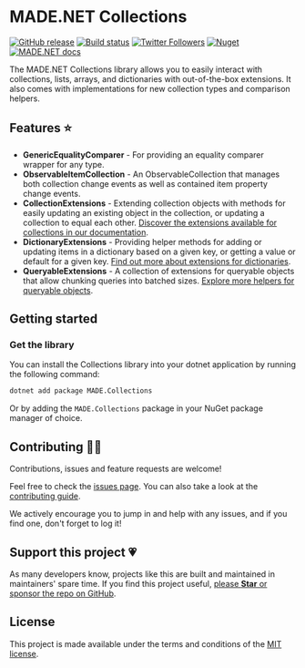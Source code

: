 # MADE.NET Collections

[![GitHub release](https://img.shields.io/github/release/MADE-Apps/MADE.NET.svg)](https://github.com/MADE-Apps/MADE.NET/releases)
[![Build status](https://github.com/MADE-Apps/MADE.NET/actions/workflows/ci.yml/badge.svg?branch=main)](https://github.com/MADE-Apps/MADE.NET/actions/workflows/ci.yml)
[![Twitter Followers](https://img.shields.io/twitter/follow/jamesmcroft?label=follow%20%40jamesmcroft&style=flat)](https://twitter.com/jamesmcroft)
[![Nuget](https://img.shields.io/nuget/v/MADE.Collections.svg)](https://www.nuget.org/packages/MADE.Collections)
[![MADE.NET docs](https://img.shields.io/badge/docs-MADE.NET-blue.svg)](https://made-apps.github.io/MADE.NET/)

The MADE.NET Collections library allows you to easily interact with collections, lists, arrays, and dictionaries with out-of-the-box extensions. It also comes with implementations for new collection types and comparison helpers.

## Features ⭐

- **GenericEqualityComparer** - For providing an equality comparer wrapper for any type.
- **ObservableItemCollection** - An ObservableCollection that manages both collection change events as well as contained item property change events.
- **CollectionExtensions** - Extending collection objects with methods for easily updating an existing object in the collection, or updating a collection to equal each other. [Discover the extensions available for collections in our documentation](https://made-apps.github.io/MADE.NET/api/MADE.Collections.CollectionExtensions.html).
- **DictionaryExtensions** - Providing helper methods for adding or updating items in a dictionary based on a given key, or getting a value or default for a given key. [Find out more about extensions for dictionaries](https://made-apps.github.io/MADE.NET/api/MADE.Collections.DictionaryExtensions.html).
- **QueryableExtensions** - A collection of extensions for queryable objects that allow chunking queries into batched sizes. [Explore more helpers for queryable objects](https://made-apps.github.io/MADE.NET/api/MADE.Collections.QueryableExtensions.html).

## Getting started

### Get the library

You can install the Collections library into your dotnet application by running the following command:

```bash
dotnet add package MADE.Collections
```

Or by adding the `MADE.Collections` package in your NuGet package manager of choice.

## Contributing 🤝🏻

Contributions, issues and feature requests are welcome!

Feel free to check the [issues page](https://github.com/MADE-Apps/MADE.NET/issues). You can also take a look at the [contributing guide](https://github.com/MADE-Apps/MADE.NET/blob/main/CONTRIBUTING.md).

We actively encourage you to jump in and help with any issues, and if you find one, don't forget to log it!

## Support this project 💗

As many developers know, projects like this are built and maintained in maintainers' spare time. If you find this project useful, [please **Star** or sponsor the repo on GitHub](https://github.com/MADE-Apps/MADE.NET).

## License

This project is made available under the terms and conditions of the [MIT license](LICENSE).
